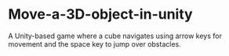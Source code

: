 # Move-a-3D-object-in-unity
A Unity-based game where a cube navigates using arrow keys for movement and the space key to jump over obstacles.
